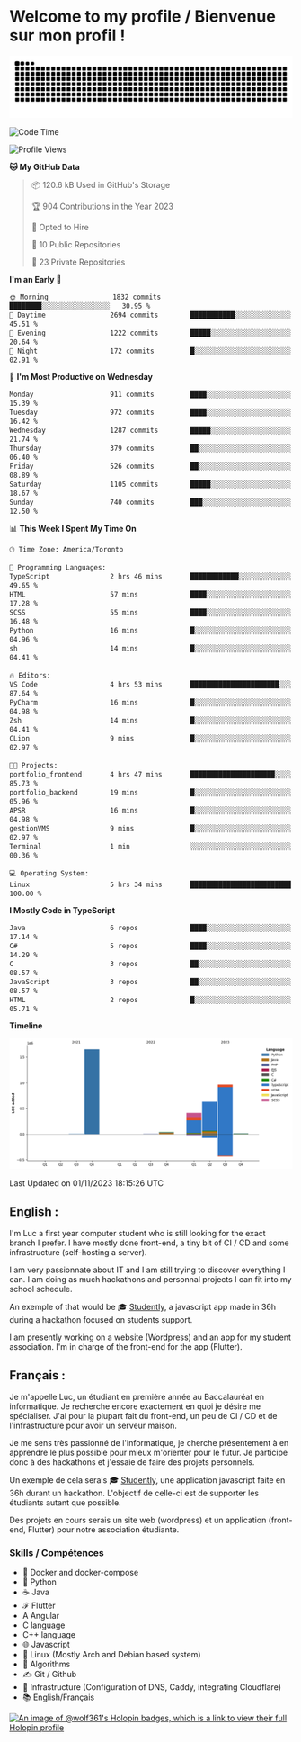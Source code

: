 # Welcome to my profile / Bienvenue sur mon profil !

![snake gif](https://github.com/wolf-361/wolf-361/blob/output/github-contribution-grid-snake.svg)

<!--START_SECTION:waka-->
![Code Time](http://img.shields.io/badge/Code%20Time-433%20hrs%2046%20mins-blue)

![Profile Views](http://img.shields.io/badge/Profile%20Views-0-blue)

**🐱 My GitHub Data** 

> 📦 120.6 kB Used in GitHub's Storage 
 > 
> 🏆 904 Contributions in the Year 2023
 > 
> 💼 Opted to Hire
 > 
> 📜 10 Public Repositories 
 > 
> 🔑 23 Private Repositories 
 > 
**I'm an Early 🐤** 

```text
🌞 Morning                1832 commits        ████████░░░░░░░░░░░░░░░░░   30.95 % 
🌆 Daytime                2694 commits        ███████████░░░░░░░░░░░░░░   45.51 % 
🌃 Evening                1222 commits        █████░░░░░░░░░░░░░░░░░░░░   20.64 % 
🌙 Night                  172 commits         █░░░░░░░░░░░░░░░░░░░░░░░░   02.91 % 
```
📅 **I'm Most Productive on Wednesday** 

```text
Monday                   911 commits         ████░░░░░░░░░░░░░░░░░░░░░   15.39 % 
Tuesday                  972 commits         ████░░░░░░░░░░░░░░░░░░░░░   16.42 % 
Wednesday                1287 commits        █████░░░░░░░░░░░░░░░░░░░░   21.74 % 
Thursday                 379 commits         ██░░░░░░░░░░░░░░░░░░░░░░░   06.40 % 
Friday                   526 commits         ██░░░░░░░░░░░░░░░░░░░░░░░   08.89 % 
Saturday                 1105 commits        █████░░░░░░░░░░░░░░░░░░░░   18.67 % 
Sunday                   740 commits         ███░░░░░░░░░░░░░░░░░░░░░░   12.50 % 
```


📊 **This Week I Spent My Time On** 

```text
🕑︎ Time Zone: America/Toronto

💬 Programming Languages: 
TypeScript               2 hrs 46 mins       ████████████░░░░░░░░░░░░░   49.65 % 
HTML                     57 mins             ████░░░░░░░░░░░░░░░░░░░░░   17.28 % 
SCSS                     55 mins             ████░░░░░░░░░░░░░░░░░░░░░   16.48 % 
Python                   16 mins             █░░░░░░░░░░░░░░░░░░░░░░░░   04.96 % 
sh                       14 mins             █░░░░░░░░░░░░░░░░░░░░░░░░   04.41 % 

🔥 Editors: 
VS Code                  4 hrs 53 mins       ██████████████████████░░░   87.64 % 
PyCharm                  16 mins             █░░░░░░░░░░░░░░░░░░░░░░░░   04.98 % 
Zsh                      14 mins             █░░░░░░░░░░░░░░░░░░░░░░░░   04.41 % 
CLion                    9 mins              █░░░░░░░░░░░░░░░░░░░░░░░░   02.97 % 

🐱‍💻 Projects: 
portfolio_frontend       4 hrs 47 mins       █████████████████████░░░░   85.73 % 
portfolio_backend        19 mins             █░░░░░░░░░░░░░░░░░░░░░░░░   05.96 % 
APSR                     16 mins             █░░░░░░░░░░░░░░░░░░░░░░░░   04.98 % 
gestionVMS               9 mins              █░░░░░░░░░░░░░░░░░░░░░░░░   02.97 % 
Terminal                 1 min               ░░░░░░░░░░░░░░░░░░░░░░░░░   00.36 % 

💻 Operating System: 
Linux                    5 hrs 34 mins       █████████████████████████   100.00 % 
```

**I Mostly Code in TypeScript** 

```text
Java                     6 repos             ████░░░░░░░░░░░░░░░░░░░░░   17.14 % 
C#                       5 repos             ████░░░░░░░░░░░░░░░░░░░░░   14.29 % 
C                        3 repos             ██░░░░░░░░░░░░░░░░░░░░░░░   08.57 % 
JavaScript               3 repos             ██░░░░░░░░░░░░░░░░░░░░░░░   08.57 % 
HTML                     2 repos             █░░░░░░░░░░░░░░░░░░░░░░░░   05.71 % 
```



**Timeline**

![Lines of Code chart](https://raw.githubusercontent.com/wolf-361/wolf-361/main/assets/bar_graph.png)


 Last Updated on 01/11/2023 18:15:26 UTC
<!--END_SECTION:waka-->

## English : 

I'm Luc a first year computer student who is still looking for the exact branch I prefer. I have mostly done front-end, a tiny bit of CI / CD and some infrastructure (self-hosting a server).

I am very passionnate about IT and I am still trying to discover everything I can. I am doing as much hackathons and personnal projects I can fit into my school schedule.

An exemple of that would be 🎓 [Studently](https://github.com/wolf-361/Studently-CodeJam12), a javascript app made in 36h during a hackathon focused on students support.

I am presently working on a website (Wordpress) and an app for my student association. I'm in charge of the front-end for the app (Flutter).

## Français :

Je m'appelle Luc, un étudiant en première année au Baccalauréat en informatique. Je recherche encore exactement en quoi je désire me spécialiser. J'ai pour la plupart fait du front-end, un peu de CI / CD et de l'infrastructure pour avoir un serveur maison.

Je me sens très passionné de l'informatique, je cherche présentement à en apprendre le plus possible pour mieux m'orienter pour le futur. Je participe donc à des hackathons et j'essaie de faire des projets personnels.

Un exemple de cela serais 🎓 [Studently](https://github.com/wolf-361/Studently-CodeJam12), une application javascript faite en 36h durant un hackathon. L'objectif de celle-ci est de supporter les étudiants autant que possible.

Des projets en cours serais un site web (wordpress) et un application (front-end, Flutter) pour notre association étudiante.

###  Skills / Compétences

* 🐋 Docker and docker-compose
* 🐍 Python
* ☕ Java
* ℱ Flutter
* A Angular
* C language
* C++ language
* 🌐 Javascript
* 🐧 Linux (Mostly Arch and Debian based system)
* 🧩 Algorithms
* ✍️ Git / Github
* 📜 Infrastructure (Configuration of DNS, Caddy, integrating Cloudflare)
* 📚 English/Français

[![An image of @wolf361's Holopin badges, which is a link to view their full Holopin profile](https://holopin.me/wolf361)](https://holopin.io/@wolf361)


